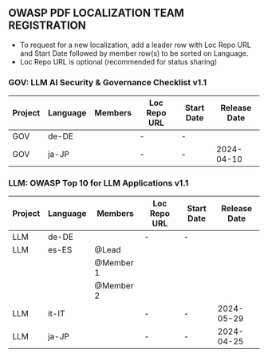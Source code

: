 ## OWASP PDF LOCALIZATION TEAM REGISTRATION

- To request for a new localization, add a leader row with Loc Repo URL and Start Date followed by member row(s) to be sorted on Language.
- Loc Repo URL is optional (recommended for status sharing)


### GOV: LLM AI Security & Governance Checklist v1.1

|Project|Language|Members|Loc Repo URL|Start Date|Release Date  |
|-------|--------|-------|------------|----------|--------------|
|GOV    |de-DE   |       |     -      |    -     |              |
|GOV    |ja-JP   |       |     -      |    -     |2024-04-10    |


### LLM: OWASP Top 10 for LLM Applications v1.1

|Project|Language|Members|Loc Repo URL|Start Date|Release Date  |
|-------|--------|-------|------------|----------|--------------|
|LLM    |de-DE   |       |     -      |    -     |              |
|LLM    |es-ES   |@Lead  |            |          |              |
|       |        |@Member 1  |        |          |              |
|       |        |@Member 2  |        |          |              |
|LLM    |it-IT   |       |     -      |    -     |2024-05-29    |
|LLM    |ja-JP   |       |     -      |    -     |2024-04-25    |
